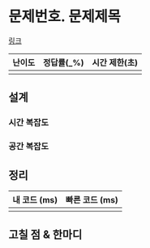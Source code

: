 # 문제번호. 문제제목

[링크](www)

| 난이도 | 정답률(\_%) | 시간 제한(초) |
| :----: | :---------: | :-----------: |
|        |             |               |

## 설계

### 시간 복잡도

### 공간 복잡도

## 정리

| 내 코드 (ms) | 빠른 코드 (ms) |
| :----------: | :------------: |
|              |                |

## 고칠 점 & 한마디

